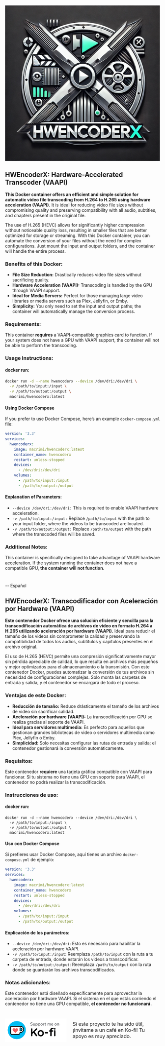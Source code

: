 ![HWEncoderX Logo](https://raw.githubusercontent.com/MacRimi/HWEncoderX/main/images/logo.png)

## HWEncoderX: Hardware-Accelerated Transcoder (VAAPI)

**This Docker container offers an efficient and simple solution for automatic video file transcoding from H.264 to H.265 using hardware acceleration (VAAPI).** It is ideal for reducing video file sizes without compromising quality and preserving compatibility with all audio, subtitles, and chapters present in the original file.

The use of H.265 (HEVC) allows for significantly higher compression without noticeable quality loss, resulting in smaller files that are better optimized for storage or streaming. With this Docker container, you can automate the conversion of your files without the need for complex configurations. Just mount the input and output folders, and the container will handle the entire process.

### Benefits of this Docker:
- **File Size Reduction:** Drastically reduces video file sizes without sacrificing quality.
- **Hardware Acceleration (VAAPI):** Transcoding is handled by the GPU through VAAPI support.
- **Ideal for Media Servers:** Perfect for those managing large video libraries or media servers such as Plex, Jellyfin, or Emby.
- **Simplicity:** You only need to set the input and output paths; the container will automatically manage the conversion process.

### Requirements:
This container **requires** a VAAPI-compatible graphics card to function. If your system does not have a GPU with VAAPI support, the container will not be able to perform the transcoding.

### Usage Instructions:

#### docker run:

```bash
docker run -d --name hwencoderx --device /dev/dri:/dev/dri \
  -v /path/to/input:/input \
  -v /path/to/output:/output \
  macrimi/hwencoderx:latest
```

#### Using Docker Compose

If you prefer to use Docker Compose, here’s an example `docker-compose.yml` file:

```yaml
version: '3.3'
services:
  hwencoderx:
    image: macrimi/hwencoderx:latest
    container_name: hwencoderx
    restart: unless-stopped
    devices:
      - /dev/dri:/dev/dri
    volumes:
      - /path/to/input:/input
      - /path/to/output:/output
```

#### Explanation of Parameters:

- `--device /dev/dri:/dev/dri:` This is required to enable VAAPI hardware acceleration.
- `-v /path/to/input:/input:` Replace `/path/to/input` with the path to your input folder, where the videos to be transcoded are located.
- `-v /path/to/output:/output:` Replace `/path/to/output` with the path where the transcoded files will be saved.

### Additional Notes:

This container is specifically designed to take advantage of VAAPI hardware acceleration. If the system running the container does not have a compatible GPU, **the container will not function.**


#

-- Español
## HWEncoderX: Transcodificador con Aceleración por Hardware (VAAPI)

**Este contenedor Docker ofrece una solución eficiente y sencilla para la transcodificación automática de archivos de video en formato H.264 a H.265 utilizando aceleración por hardware (VAAPI).** Ideal para reducir el tamaño de los videos sin comprometer la calidad y preservando la compatibilidad de todos los audios, subtítulos y capítulos presentes en el archivo original.

El uso de H.265 (HEVC) permite una compresión significativamente mayor sin pérdida apreciable de calidad, lo que resulta en archivos más pequeños y mejor optimizados para el almacenamiento o la transmisión. Con este contenedor Docker, puedes automatizar la conversión de tus archivos sin necesidad de configuraciones complejas. Solo monta las carpetas de entrada y salida, y el contenedor se encargará de todo el proceso.

### Ventajas de este Docker:
- **Reducción de tamaño:** Reduce drásticamente el tamaño de los archivos de video sin sacrificar calidad.
- **Aceleración por hardware (VAAPI):** La transcodificación por GPU se realiza gracias al soporte de VAAPI.
- **Ideal para servidores multimedia:** Es perfecto para aquellos que gestionan grandes bibliotecas de video o servidores multimedia como Plex, Jellyfin o Emby.
- **Simplicidad:** Solo necesitas configurar las rutas de entrada y salida; el contenedor gestionará la conversión automáticamente.

### Requisitos:
Este contenedor **requiere** una tarjeta gráfica compatible con VAAPI para funcionar. Si tu sistema no tiene una GPU con soporte para VAAPI, el contenedor no podrá realizar la transcodificación.

### Instrucciones de uso:

#### docker run:

```
docker run -d --name hwencoderx --device /dev/dri:/dev/dri \
  -v /path/to/input:/input \
  -v /path/to/output:/output \
  macrimi/hwencoderx:latest
```


#### Uso con Docker Compose

Si prefieres usar Docker Compose, aquí tienes un archivo `docker-compose.yml` de ejemplo:

```yaml
version: '3.3'
services:
  hwencoderx:
    image: macrimi/hwencoderx:latest
    container_name: hwencoderx
    restart: unless-stopped
    devices:
      - /dev/dri:/dev/dri
    volumes:
      - /path/to/input:/input
      - /path/to/output:/output
```

#### Explicación de los parámetros:

- `--device /dev/dri:/dev/dri`: Esto es necesario para habilitar la aceleración por hardware VAAPI.
- `-v /path/to/input:/input`: Reemplaza `/path/to/input` con la ruta a tu carpeta de entrada, donde estarán los videos a transcodificar.
- `-v /path/to/output:/output`: Reemplaza `/path/to/output` con la ruta donde se guardarán los archivos transcodificados.

### Notas adicionales:
Este contenedor está diseñado específicamente para aprovechar la aceleración por hardware VAAPI. Si el sistema en el que estás corriendo el contenedor no tiene una GPU compatible, **el contenedor no funcionará.**
#

<div style="display: flex; justify-content: center; align-items: center;">
  <a href="https://ko-fi.com/G2G313ECAN" target="_blank" style="display: flex; align-items: center; text-decoration: none;">
    <img src="https://raw.githubusercontent.com/MacRimi/HWEncoderX/main/images/kofi.png" alt="Support me on Ko-fi" style="width: 200px; margin-right: 20px;"/>
    <span style="font-size: 16px;">Si este proyecto te ha sido útil, ¡invítame a un café en Ko-fi! Tu apoyo es muy apreciado.</span>
  </a>
</div>


